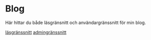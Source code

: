 ---
---
Blog
=========================

Här hittar du både läsgränsnitt och användargränssnitt för min blog.

[läsgränssnitt](blog/blogcontent/index)
[admingränssnitt](blog/blogadmin/index)
